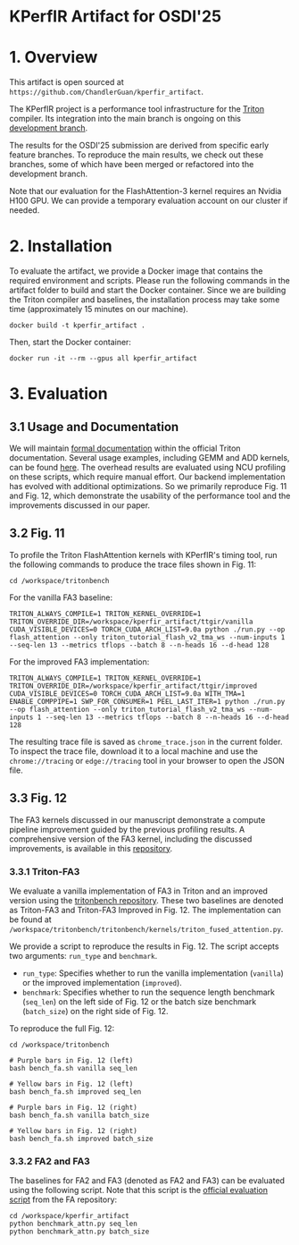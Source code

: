 KPerfIR Artifact for OSDI'25
==============

# 1. Overview

This artifact is open sourced at `https://github.com/ChandlerGuan/kperfir_artifact`.

The KPerfIR project is a performance tool infrastructure for the [Triton](https://github.com/triton-lang/triton) compiler.
Its integration into the main branch is ongoing on this [development branch](https://github.com/triton-lang/triton/tree/proton-dev).

The results for the OSDI'25 submission are derived from specific early feature branches.
To reproduce the main results, we check out these branches, some of which have been merged or refactored into the development branch.

Note that our evaluation for the FlashAttention-3 kernel requires an Nvidia H100 GPU.
We can provide a temporary evaluation account on our cluster if needed.

# 2. Installation

To evaluate the artifact, we provide a Docker image that contains the required environment and scripts.
Please run the following commands in the artifact folder to build and start the Docker container.
Since we are building the Triton compiler and baselines, the installation process may take some time (approximately 15 minutes on our machine).

```
docker build -t kperfir_artifact .
```

Then, start the Docker container:

```
docker run -it --rm --gpus all kperfir_artifact
```

# 3. Evaluation

## 3.1 Usage and Documentation
We will maintain [formal documentation](https://triton-lang.org/main/dialects/ProtonOps.html) within the official Triton documentation.
Several usage examples, including GEMM and ADD kernels, can be found [here](https://github.com/fywkevin/triton/tree/fywkevin/poc-profile/third_party/proton/tutorials/intra_kernel).
The overhead results are evaluated using NCU profiling on these scripts, which require manual effort. 
Our backend implementation has evolved with additional optimizations.
So we primarily reproduce Fig. 11 and Fig. 12, which demonstrate the usability of the performance tool and the improvements discussed in our paper.

## 3.2 Fig. 11

To profile the Triton FlashAttention kernels with KPerfIR's timing tool, run the following commands to produce the trace files shown in Fig. 11:

```
cd /workspace/tritonbench
```

For the vanilla FA3 baseline:

```
TRITON_ALWAYS_COMPILE=1 TRITON_KERNEL_OVERRIDE=1 TRITON_OVERRIDE_DIR=/workspace/kperfir_artifact/ttgir/vanilla CUDA_VISIBLE_DEVICES=0 TORCH_CUDA_ARCH_LIST=9.0a python ./run.py --op flash_attention --only triton_tutorial_flash_v2_tma_ws --num-inputs 1 --seq-len 13 --metrics tflops --batch 8 --n-heads 16 --d-head 128
```

For the improved FA3 implementation:

```
TRITON_ALWAYS_COMPILE=1 TRITON_KERNEL_OVERRIDE=1 TRITON_OVERRIDE_DIR=/workspace/kperfir_artifact/ttgir/improved CUDA_VISIBLE_DEVICES=0 TORCH_CUDA_ARCH_LIST=9.0a WITH_TMA=1 ENABLE_COMPPIPE=1 SWP_FOR_CONSUMER=1 PEEL_LAST_ITER=1 python ./run.py --op flash_attention --only triton_tutorial_flash_v2_tma_ws --num-inputs 1 --seq-len 13 --metrics tflops --batch 8 --n-heads 16 --d-head 128
```

The resulting trace file is saved as `chrome_trace.json` in the current folder.
To inspect the trace file, download it to a local machine and use the `chrome://tracing` or `edge://tracing` tool in your browser to open the JSON file.

## 3.3 Fig. 12

The FA3 kernels discussed in our manuscript demonstrate a compute pipeline improvement guided by the previous profiling results.
A comprehensive version of the FA3 kernel, including the discussed improvements, is available in this [repository](https://github.com/manman-ren/triton).

### 3.3.1 Triton-FA3
We evaluate a vanilla implementation of FA3 in Triton and an improved version using the [tritonbench repository](https://github.com/pytorch-labs/tritonbench).
These two baselines are denoted as Triton-FA3 and Triton-FA3 Improved in Fig. 12.
The implementation can be found at `/workspace/tritonbench/tritonbench/kernels/triton_fused_attention.py`.

We provide a script to reproduce the results in Fig. 12.
The script accepts two arguments: `run_type` and `benchmark`.
- `run_type`: Specifies whether to run the vanilla implementation (`vanilla`) or the improved implementation (`improved`).
- `benchmark`: Specifies whether to run the sequence length benchmark (`seq_len`) on the left side of Fig. 12 or the batch size benchmark (`batch_size`) on the right side of Fig. 12.

To reproduce the full Fig. 12:

```
cd /workspace/tritonbench

# Purple bars in Fig. 12 (left)
bash bench_fa.sh vanilla seq_len

# Yellow bars in Fig. 12 (left)
bash bench_fa.sh improved seq_len

# Purple bars in Fig. 12 (right)
bash bench_fa.sh vanilla batch_size

# Yellow bars in Fig. 12 (right)
bash bench_fa.sh improved batch_size
```

### 3.3.2 FA2 and FA3

The baselines for FA2 and FA3 (denoted as FA2 and FA3) can be evaluated using the following script.
Note that this script is the [official evaluation script](https://github.com/Dao-AILab/flash-attention/blob/main/hopper/benchmark_attn.py) from the FA repository:

```
cd /workspace/kperfir_artifact
python benchmark_attn.py seq_len
python benchmark_attn.py batch_size
```

